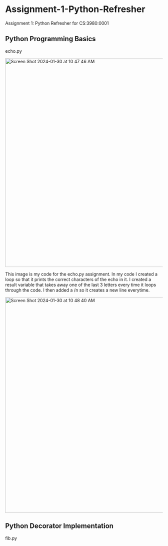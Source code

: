 # Assignment-1-Python-Refresher
Assignment 1: Python Refresher for CS:3980:0001

## Python Programming Basics
echo.py

<img width="666" alt="Screen Shot 2024-01-30 at 10 47 46 AM" src="https://github.com/KevinOConnell7/Assignment-1-Python-Refresher/assets/45603150/24039505-43cc-480a-9a09-cdb15f636d9e">

This image is my code for the echo.py assignment. In my code I created a loop so that it prints the correct characters of the echo in it. I created a result variable that takes away one of the last 3 letters every time it loops through the code. I then added a /n so it creates a new line everytime. 

<img width="688" alt="Screen Shot 2024-01-30 at 10 48 40 AM" src="https://github.com/KevinOConnell7/Assignment-1-Python-Refresher/assets/45603150/37a31f90-9e60-45a7-a8e9-5375b444dc74">



## Python Decorator Implementation
fib.py

